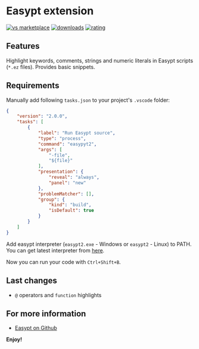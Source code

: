 # Easypt extension

[![vs marketplace](https://img.shields.io/vscode-marketplace/v/Antollo.easypt.svg?label=vs%20marketplace)](https://marketplace.visualstudio.com/items?itemName=Antollo.easypt)
[![downloads](https://img.shields.io/vscode-marketplace/d/Antollo.easypt.svg)](https://marketplace.visualstudio.com/items?itemName=Antollo.easypt)
[![rating](https://img.shields.io/vscode-marketplace/r/Antollo.easypt.svg)](https://marketplace.visualstudio.com/items?itemName=Antollo.easypt)

## Features

Highlight keywords, comments, strings and numeric literals in Easypt scripts (`*.ez` files). Provides basic snippets.

## Requirements

Manually add following `tasks.json` to your project's `.vscode` folder:

```json
{
    "version": "2.0.0",
    "tasks": [
        {
            "label": "Run Easypt source",
            "type": "process",
            "command": "easypyt2",
            "args": [
                "-file",
                "${file}"
            ],
            "presentation": {
                "reveal": "always",
                "panel": "new"
            },
            "problemMatcher": [],
            "group": {
                "kind": "build",
                "isDefault": true
            }
        }
    ]
}
```

Add easypt interpreter (`easypt2.exe` - Windows or `easypt2` - Linux) to PATH. You can get latest interpreter from [here](https://ci.appveyor.com/project/Antollo/easypt2).

Now you can run your code with `Ctrl+Shift+B`.

## Last changes

- `@` operators and `function` highlights

## For more information

* [Easypt on Github](https://github.com/Antollo/Easypt2)

**Enjoy!**
